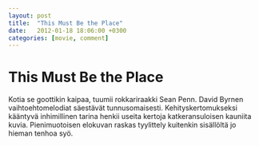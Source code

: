 ```yaml
---
layout: post
title:  "This Must Be the Place"
date:   2012-01-18 18:06:00 +0300
categories: [movie, comment]
---
```


# This Must Be the Place

Kotia se goottikin kaipaa, tuumii rokkariraakki Sean Penn. David Byrnen vaihtoehtomelodiat säestävät tunnusomaisesti. Kehityskertomukseksi kääntyvä inhimillinen tarina henkii useita kertoja katkeransuloisen kauniita kuvia. Pienimuotoisen elokuvan raskas tyylittely kuitenkin sisällöltä jo hieman tenhoa syö.

[//]: # "http://www.imdb.com/title/tt1440345/"